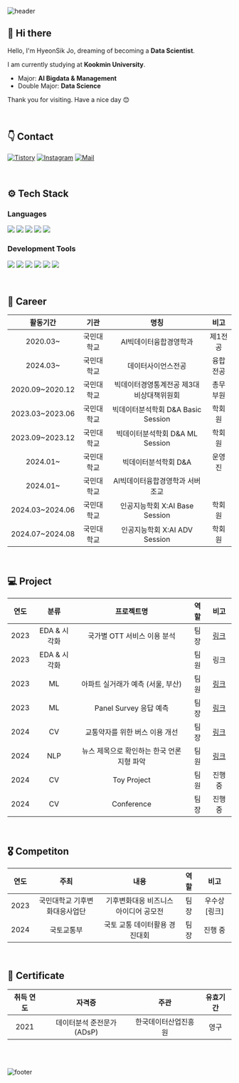 ![header](https://capsule-render.vercel.app/api?type=waving&height=200&color=009999&text=Welcome%20to%20HyeonSik's%20Github&section=header&fontSize=50&fontAlign=50&fontAlignY=39&descAlign=50&animation=twinkling&fontColor=FFFFFF)

## 👋 Hi there
Hello, I'm HyeonSik Jo, dreaming of becoming a **Data Scientist**.

I am currently studying at **Kookmin University**.

- Major: **AI Bigdata & Management**
- Double Major: **Data Science**

Thank you for visiting. Have a nice day 😊

<br/>

## 👇 Contact
[![Tistory](https://img.shields.io/badge/Tistory-000000?style=flat&logo=Tistory&logoColor=white)](https://hyeon827.tistory.com/)
[![Instagram](https://img.shields.io/badge/Instagram-E4405F?style=flat&logo=Instagram&logoColor=white)](https://www.instagram.com/_hyeon_827/)
[![Mail](https://img.shields.io/badge/hsjo@kookmin.ac.kr-EA4335?style=flat&logo=Gmail&logoColor=white)](hsjo@kookmin.ac.kr)

<br/>

## ⚙ Tech Stack 
### Languages
<img src="https://img.shields.io/badge/Python-3776AB?style=flat&logo=Python&logoColor=white"/> <img src="https://img.shields.io/badge/Pytorch-EE4C2C?style=flat&logo=Pytorch&logoColor=white"/> <img src="https://img.shields.io/badge/SQL-4479A1?style=flat&logo=MySQL&logoColor=white"/> <img src="https://img.shields.io/badge/R-276DC3?style=flat&logo=R&logoColor=white"/> <img src="https://img.shields.io/badge/Excel-217346?style=flat&logo=Microsoft Excel&logoColor=white"/>
  
### Development Tools
<img src="https://img.shields.io/badge/Jupyter-F37626?style=flat&logo=Jupyter&logoColor=white"/> <img src="https://img.shields.io/badge/VSCode-007ACC?style=flat&logo=Visual Studio Code&logoColor=white"/> <img src="https://img.shields.io/badge/Google Colab-F9AB00?style=flat&logo=Google Colab&logoColor=white"/> <img src="https://img.shields.io/badge/GitHub-181717?style=flat&logo=GitHub&logoColor=white"/> <img src="https://img.shields.io/badge/OpenAI-412991?style=flat&logo=OpenAI&logoColor=white"/> <img src="https://img.shields.io/badge/Slack-4A154B?style=flat&logo=Slack&logoColor=white"/> 

<br/>

## 📝 Career
| 활동기간 | 기관 | 명칭 | 비고 |
| :------: | :------: | :------: | :------: |
| 2020.03~ | 국민대학교 | AI빅데이터융합경영학과 | 제1전공 |
| 2024.03~ | 국민대학교 | 데이터사이언스전공 | 융합전공 |
| 2020.09~2020.12 | 국민대학교 | 빅데이터경영통계전공 제3대 비상대책위원회 | 총무부원 |
| 2023.03~2023.06 | 국민대학교 | 빅데이터분석학회 D&A Basic Session | 학회원 |
| 2023.09~2023.12 | 국민대학교 | 빅데이터분석학회 D&A ML Session | 학회원 |
| 2024.01~ | 국민대학교 | 빅데이터분석학회 D&A | 운영진
| 2024.01~ | 국민대학교 | AI빅데이터융합경영학과 서버 조교 | 
| 2024.03~2024.06 | 국민대학교 | 인공지능학회 X:AI Base Session | 학회원 |
| 2024.07~2024.08 | 국민대학교 | 인공지능학회 X:AI ADV Session | 학회원 |

<br/>

## 💻 Project
| 연도 | 분류 | 프로젝트명 | 역할 | 비고 |
| :------: | :------: | :------: | :------: | :------: |
| 2023 | EDA & 시각화 | 국가별 OTT 서비스 이용 분석 | 팀장 | [링크](https://github.com/hsjo827/KMU_Project/tree/main/%EB%B9%85%EB%8D%B0%EC%9D%B4%ED%84%B0%EC%B2%98%EB%A6%AC%EC%99%80%EC%8B%9C%EA%B0%81%ED%99%94) |
| 2023 | EDA & 시각화 |  | 팀원 | 링크 |
| 2023 | ML | 아파트 실거래가 예측 (서울, 부산) | 팀원 | [링크](https://github.com/hsjo827/KMU_DNA/tree/main/2023/ML%20Session) |
| 2023 | ML | Panel Survey 응답 예측 | 팀장 | [링크](https://github.com/hsjo827/KMU_Project/tree/main/%EB%A8%B8%EC%8B%A0%EB%9F%AC%EB%8B%9D)|
| 2024 | CV | 교통약자를 위한 버스 이용 개선 | 팀장 | [링크](https://github.com/hsjo827/KMU_Project/tree/main/%EB%94%A5%EB%9F%AC%EB%8B%9D) |
| 2024 | NLP | 뉴스 제목으로 확인하는 한국 언론 지형 파악 | 팀원 | [링크](https://github.com/hsjo827/KMU_Project/tree/main/%ED%85%8D%EC%8A%A4%ED%8A%B8%EB%8D%B0%EC%9D%B4%ED%84%B0%EB%B6%84%EC%84%9D) |
| 2024 | CV | Toy Project | 팀원 | 진행 중 |
| 2024 | CV | Conference | 팀장 | 진행 중

<br/>

## 🎖 Competiton
| 연도 | 주최 | 내용 | 역할 | 비고 |
| :------: | :------: | :------: | :------: | :------: |
| 2023 | 국민대학교 기후변화대응사업단 | 기후변화대응 비즈니스 아이디어 공모전 | 팀장 | 우수상[링크] |
| 2024 | 국토교통부 | 국토 교통 데이터활용 경진대회| 팀장 | 진행 중 |

<br/>

## 📜 Certificate
| 취득 연도 | 자격증 | 주관 | 유효기간 |
| :------: | :------: | :------: | :------: |
| 2021 | 데이터분석 준전문가(ADsP) | 한국데이터산업진흥원 | 영구 |

<br/>
<br/>

![footer](https://capsule-render.vercel.app/api?type=waving&height=100&color=009999&section=footer)








